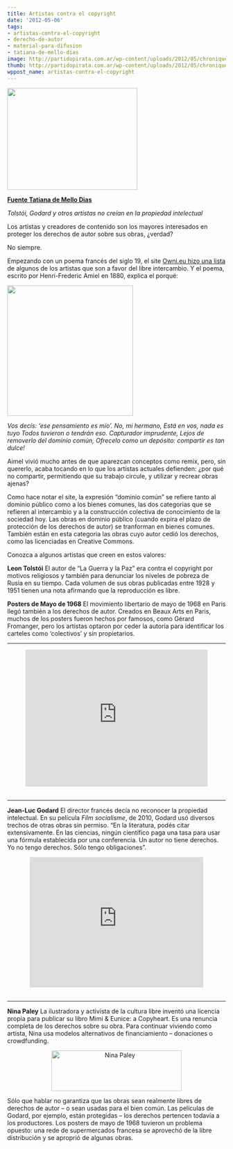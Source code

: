 ```yaml
---
title: Artistas contra el copyright
date: '2012-05-06'
tags:
- artistas-contra-el-copyright
- derecho-de-autor
- material-para-difusion
- tatiana-de-mello-dias
image: http://partidopirata.com.ar/wp-content/uploads/2012/05/chronique-calimaq-8-rien-est-a-nous-cc-owni-M-Boucharlat.jpg
thumb: http://partidopirata.com.ar/wp-content/uploads/2012/05/chronique-calimaq-8-rien-est-a-nous-cc-owni-M-Boucharlat-150x150.jpg
wppost_name: artistas-contra-el-copyright
---
```


<a href="http://partidopirata.com.ar/wp-content/uploads/2012/05/chronique-calimaq-8-rien-est-a-nous-cc-owni-M-Boucharlat.jpg"><img class="size-medium wp-image-4361" title="chronique-calimaq-8-rien-est-a-nous-cc-owni-M-Boucharlat" src="http://partidopirata.com.ar/wp-content/uploads/2012/05/chronique-calimaq-8-rien-est-a-nous-cc-owni-M-Boucharlat-300x234.jpg" alt="" width="300" height="234" /></a>


<strong><a href="http://blogs.estadao.com.br/tatiana-dias/os-artistas-contra-o-copyright/" target="blank">Fuente Tatiana de Mello Dias</a></strong>

<em>Tolstói, Godard y otros artistas no creían en la propiedad intelectual</em>

Los artistas y creadores de contenido son los mayores interesados en proteger los derechos de autor sobre sus obras, ¿verdad?

No siempre.

Empezando con un poema francés del siglo 19, el site <a href="http://owni.eu/2012/03/21/artists-against-copyright-intellectual-property/">Owni.eu hizo una lista</a> de algunos de los artistas que son a favor del libre intercambio. Y el poema, escrito por Henri-Frederic Amiel en 1880, explica el porqué:

<a href="http://partidopirata.com.ar/wp-content/uploads/2012/05/rep1-290x300.jpg"><img class="aligncenter size-full wp-image-4362" title="rep1-290x300" src="http://partidopirata.com.ar/wp-content/uploads/2012/05/rep1-290x300.jpg" alt="" width="290" height="300" /></a>

<em>Vos decís: ‘ese pensamiento es mío’. No, mi hermano,
Está en vos, nada es tuyo
Todos tuvieron o tendrán eso. Capturador imprudente,
Lejos de removerlo del dominio común,
Ofrecelo como un depósito: compartir es tan dulce!</em>

Aimel vivió mucho antes de que aparezcan conceptos como remix, pero, sin quererlo, acaba tocando en lo que los artistas actuales defienden: ¿por qué no compartir, permitiendo que su trabajo circule, y utilizar y recrear obras ajenas?

Como hace notar el site, la expresión “dominio común” se refiere tanto al dominio público como a los bienes comunes, las dos categorias que se refieren al intercambio y a la construcción colectiva de conocimiento de la sociedad hoy. Las obras en dominio público (cuando expira el plazo de protección de los derechos de autor) se tranforman en bienes comunes. También están en esta categoria las obras cuyo autor cedió los derechos, como las licenciadas en Creative Commons.

Conozca a algunos artistas que creen en estos valores:

<strong>Leon Tolstói</strong>
El autor de “La Guerra y la Paz” era contra el copyright por motivos religiosos y también para denunciar los niveles de pobreza de Rusia en su tiempo. Cada volumen de sus obras publicadas entre 1928 y 1951 tienen una nota afirmando que la reproducción es libre.

<strong>Posters de Mayo de 1968</strong>
El movimiento libertario de mayo de 1968 en Paris llegó también a los derechos de autor. Creados en Beaux Arts en Paris, muchos de los posters fueron hechos por famosos, como Gérard Fromanger, pero los artistas optaron por ceder la autoría para identificar los carteles como ‘colectivos’ y sin propietarios.

<hr />

<center>
<iframe src="http://www.youtube.com/embed/nmylN5f2f74" frameborder="0" width="420" height="315"></iframe></center>&nbsp;

<hr />

<strong>Jean-Luc Godard</strong>
El director francés decía no reconocer la propiedad intelectual. En su película <em>Film socialisme</em>, de 2010, Godard usó diversos trechos de otras obras sin permiso. “En la literatura, podés citar extensivamente. En las ciencias, ningún científico paga una tasa para usar una fórmula establecida por una conferencia. Un autor no tiene derechos. Yo no tengo derechos. Sólo tengo obligaciones”.

<center>
<iframe src="http://player.vimeo.com/video/35769658?title=0&amp;byline=0&amp;portrait=0&amp;color=ff0179%3Bautoplay%3D" frameborder="0" width="400" height="300"></iframe></center>&nbsp;

<hr />

<strong>Nina Paley</strong>
La ilustradora y activista de la cultura libre inventó una licencia propia para publicar su libro Mimi &amp; Eunice: a Copyheart. Es una renuncia completa de los derechos sobre su obra. Para continuar viviendo como artista, Nina usa modelos alternativos de financiamiento – donaciones o crowdfunding.
<p style="text-align: center;"><a href="http://partidopirata.com.ar/wp-content/uploads/2012/05/ninap.png"><img class="aligncenter size-medium wp-image-4363" title="ninap" src="http://partidopirata.com.ar/wp-content/uploads/2012/05/ninap-300x93.png" alt="Nina Paley" width="300" height="93" /></a></p>
Sólo que hablar no garantiza que las obras sean realmente libres de derechos de autor – o sean usadas para el bien común. Las películas de Godard, por ejemplo, están protegidas – los derechos pertencen todavía a los productores. Los posters de mayo de 1968 tuvieron un problema opuesto: una rede de supermercados francesa se aprovechó de la libre distribución y se aproprió de algunas obras.
